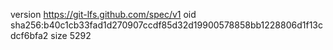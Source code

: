 version https://git-lfs.github.com/spec/v1
oid sha256:b40c1cb33fad1d270907ccdf85d32d19900578858bb1228806d1f13cdcf6bfa2
size 5292
